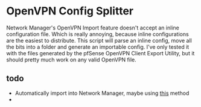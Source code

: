 # OpenVPN Config Splitter
Network Manager's OpenVPN Import feature doesn't accept an inline configuration file. Which is
really annoying, because inline configurations are the easiest to distribute. This script will parse
an inline config, move all the bits into a folder and generate an importable config. I've only
tested it with the files generated by the pfSense OpenVPN Client Export Utility, but it should
pretty much work on any valid OpenVPN file.

## todo
* Automatically import into Network Manager, maybe using [this](https://unix.stackexchange.com/a/237886) method
* 
